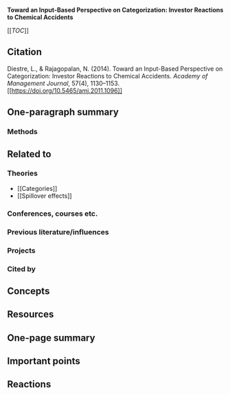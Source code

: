 **Toward an Input-Based Perspective on Categorization: Investor Reactions to Chemical Accidents**

[[_TOC_]]

## Citation

Diestre, L., & Rajagopalan, N. (2014). Toward an Input-Based Perspective on Categorization: Investor Reactions to Chemical Accidents. *Academy of Management Journal*, 57(4), 1130–1153. [[https://doi.org/10.5465/amj.2011.1096]]

## One-paragraph summary

### Methods

## Related to

### Theories
* [[Categories]]
* [[Spillover effects]]

### Conferences, courses etc.

### Previous literature/influences

### Projects

### Cited by

## Concepts

## Resources

## One-page summary

## Important points

## Reactions